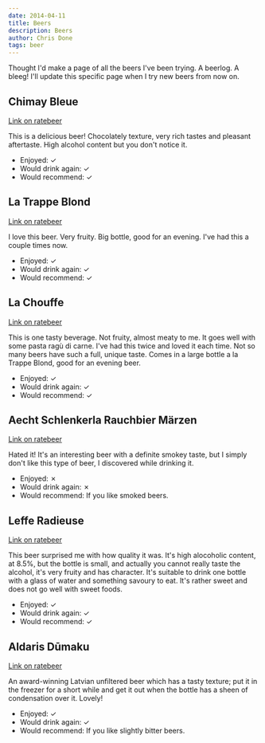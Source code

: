 ```yaml
---
date: 2014-04-11
title: Beers
description: Beers
author: Chris Done
tags: beer
---
```


Thought I'd make a page of all the beers I've been trying. A
beerlog. A bleeg! I'll update this specific page when I try new beers
from now on.

## Chimay Bleue

[Link on ratebeer](http://www.ratebeer.com/beer/chimay-bleue-blue--grande-reserve/53/)

This is a delicious beer! Chocolately texture, very rich tastes and
pleasant aftertaste. High alcohol content but you don't notice it.

* Enjoyed: ✓
* Would drink again: ✓
* Would recommend: ✓

## La Trappe Blond

[Link on ratebeer](http://www.ratebeer.com/beer/la-trappe-blond/10380/)

I love this beer. Very fruity. Big bottle, good for an evening. I've
had this a couple times now.

* Enjoyed: ✓
* Would drink again: ✓
* Would recommend: ✓

## La Chouffe

[Link on ratebeer](http://www.ratebeer.com/beer/la-chouffe/1614/)

This is one tasty beverage. Not fruity, almost meaty to me. It goes
well with some pasta ragù di carne. I've had this twice and loved it
each time. Not so many beers have such a full, unique taste. Comes in
a large bottle a la Trappe Blond, good for an evening beer.

* Enjoyed: ✓
* Would drink again: ✓
* Would recommend: ✓

## Aecht Schlenkerla Rauchbier Märzen

[Link on ratebeer](http://www.ratebeer.com/beer/aecht-schlenkerla-rauchbier-marzen/1269/)

Hated it! It's an interesting beer with a definite smokey taste, but I
simply don't like this type of beer, I discovered while drinking
it.

* Enjoyed: ✗
* Would drink again: ✗
* Would recommend: If you like smoked beers.

## Leffe Radieuse

[Link on ratebeer](http://www.ratebeer.com/beer/leffe-radieuse/2512/)

This beer surprised me with how quality it was. It's high
alocoholic content, at 8.5%, but the bottle is small, and actually you
cannot really taste the alcohol, it's very fruity and has
character. It's suitable to drink one bottle with a glass of water and
something savoury to eat. It's rather sweet and does not go well with
sweet foods.

* Enjoyed: ✓
* Would drink again: ✓
* Would recommend: ✓

## Aldaris Dūmaku

[Link on ratebeer](http://www.ratebeer.com/beer/aldaris-d363maku/123608/)

An award-winning Latvian unfiltered beer which has a tasty texture;
put it in the freezer for a short while and get it out when the bottle
has a sheen of condensation over it. Lovely!

* Enjoyed: ✓
* Would drink again: ✓
* Would recommend: If you like slightly bitter beers.

